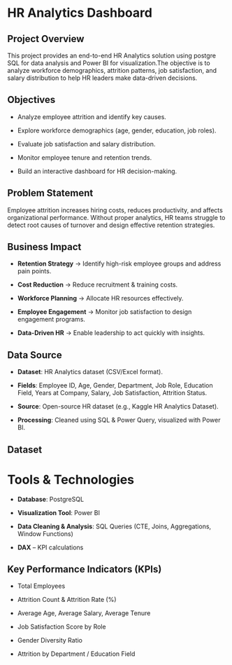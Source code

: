 # HR Analytics Dashboard
## Project Overview
This project provides an end-to-end HR Analytics solution using postgre SQL for data analysis and Power BI for visualization.The objective is to analyze workforce demographics, attrition patterns, job satisfaction, and salary distribution to help HR leaders make data-driven decisions.

## Objectives

- Analyze employee attrition and identify key causes.

- Explore workforce demographics (age, gender, education, job roles).

- Evaluate job satisfaction and salary distribution.

- Monitor employee tenure and retention trends.

- Build an interactive dashboard for HR decision-making.

## Problem Statement

Employee attrition increases hiring costs, reduces productivity, and affects organizational performance. Without proper analytics, HR teams struggle to detect root causes of turnover and design effective retention strategies.

## Business Impact

- **Retention Strategy** → Identify high-risk employee groups and address pain points.

- **Cost Reduction** → Reduce recruitment & training costs.

- **Workforce Planning** → Allocate HR resources effectively.

- **Employee Engagement** → Monitor job satisfaction to design engagement programs.

- **Data-Driven HR** → Enable leadership to act quickly with insights.

## Data Source

- **Dataset**: HR Analytics dataset (CSV/Excel format).

- **Fields**: Employee ID, Age, Gender, Department, Job Role, Education Field, Years at Company, Salary, Job Satisfaction, Attrition Status.

- **Source**: Open-source HR dataset (e.g., Kaggle HR Analytics Dataset).

- **Processing**: Cleaned using SQL & Power Query, visualized with Power BI.

## Dataset

# Tools & Technologies

- **Database**: PostgreSQL

- **Visualization Tool**: Power BI

- **Data Cleaning & Analysis**: SQL Queries (CTE, Joins, Aggregations, Window Functions)

- **DAX** – KPI calculations

## Key Performance Indicators (KPIs)

- Total Employees

- Attrition Count & Attrition Rate (%)

- Average Age, Average Salary, Average Tenure

- Job Satisfaction Score by Role

- Gender Diversity Ratio

- Attrition by Department / Education Field
